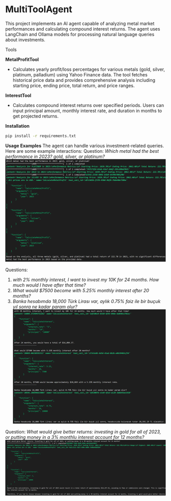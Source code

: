 # MultiToolAgent
This project implements an AI agent capable of analyzing metal market performances and calculating compound interest returns. The agent uses LangChain and Ollama models for processing natural language queries about investments.

Tools

**MetalProfitTool**
- Calculates yearly profit/loss percentages for various metals (gold, silver, platinum, palladium) using Yahoo Finance data. The tool fetches historical price data and provides comprehensive analysis including starting price, ending price, total return, and price ranges.

**InterestTool**
- Calculates compound interest returns over specified periods. Users can input principal amount, monthly interest rate, and duration in months to get projected returns.

**Installation**
```bash
pip install -r requirements.txt
```

**Usage Examples**
The agent can handle various investment-related queries. Here are some example interactions:
Question: *Which metal had the best performance in 2023? gold, silver, or platinum?*
![Compare Gold,Silver and Platinum performance in 2023](example/gold-silver-plat.png)

Questions:
  1. *with 2% monthly interest, I want to invest my 10K for 24 months. How much would I have after that time?*
  2. *What would $7500 become with 5.25% monthly interest after 20 months?*
  3. *Banka hesabımda 18,000 Türk Lirası var, aylık 0.75% faiz ile bir buçuk yıl sonra ne kadar param olur?*
![Calculate Interest](example/interest.png)

Question: *What would give better returns: investing in gold for all of 2023, or putting money in a 3% monthlu interest account for 12 months?*
![Compare Gold investment and Interest](example/gold_interest.png)
